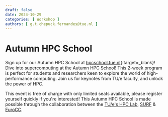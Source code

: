 ```yaml
---
draft: false
date: 2024-10-29
categories: [ Workshop ]
authors: [ g.t.chepuck.fernandes@tue.nl ]
---
```


# Autumn HPC School

Sign up for our Autumn HPC School at [hpcschool.tue.nl](https://hpcschool.tue.nl){:target=_blank}!  Dive into supercomputing at the Autumn HPC School! This 2-week program is perfect for students and researchers keen to explore the world of high-performance computing.  Join us for keynotes from TU/e faculty, and unlock the power of HPC.

This event is free of charge with only limited seats available, please register yourself quickly if you're interested!  This Autumn HPC School is made possible through the collaboration between the [TU/e's HPC Lab](about.md#tues-hpc-lab), [SURF](about.md#surf) & [EuroCC](about.md#eurocc).
